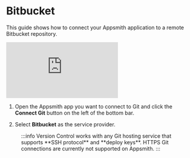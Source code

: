 # Bitbucket

This guide shows how to connect your Appsmith application to a remote Bitbucket repository.

<div style={{ position: "relative", paddingBottom: "calc(50.520833333333336% + 41px)", height: "0", width: "100%" }}>
  <iframe src="https://demo.arcade.software/1G22udy8fLxh2Yx6Ysps?embed" frameborder="0" loading="lazy" webkitallowfullscreen mozallowfullscreen allowfullscreen style={{ position: "absolute", top: "0", left: "0", width: "100%", height: "100%", colorScheme: "light" }} title="Appsmith | Connect Data">
  </iframe>
</div>


1. Open the Appsmith app you want to connect to Git and click the **Connect Git** button on the left of the bottom bar.

2. Select **Bitbucket** as the service provider. 

<dd>
:::info
Version Control works with any Git hosting service that supports **SSH protocol** and **deploy keys**. HTTPS Git connections are currently not supported on Appsmith.
:::

</dd>
